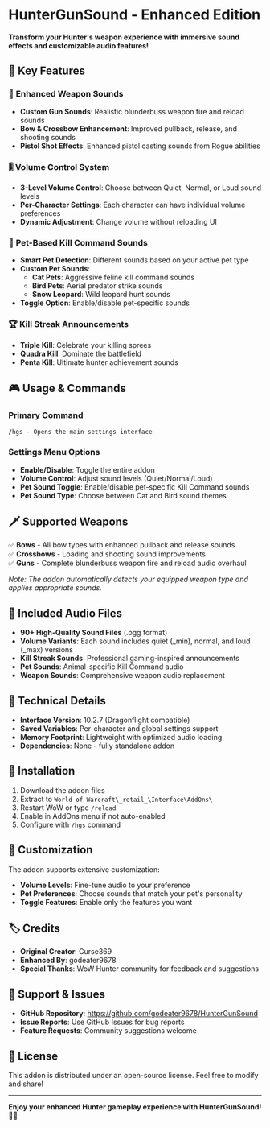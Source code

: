 # HunterGunSound - Enhanced Edition

**Transform your Hunter's weapon experience with immersive sound effects and customizable audio features!**

## 🎯 Key Features

### 🔫 **Enhanced Weapon Sounds**
- **Custom Gun Sounds**: Realistic blunderbuss weapon fire and reload sounds
- **Bow & Crossbow Enhancement**: Improved pullback, release, and shooting sounds
- **Pistol Shot Effects**: Enhanced pistol casting sounds from Rogue abilities

### 🎚️ **Volume Control System**
- **3-Level Volume Control**: Choose between Quiet, Normal, or Loud sound levels
- **Per-Character Settings**: Each character can have individual volume preferences
- **Dynamic Adjustment**: Change volume without reloading UI

### 🐺 **Pet-Based Kill Command Sounds**
- **Smart Pet Detection**: Different sounds based on your active pet type
- **Custom Pet Sounds**: 
  - **Cat Pets**: Aggressive feline kill command sounds
  - **Bird Pets**: Aerial predator strike sounds
  - **Snow Leopard**: Wild leopard hunt sounds
- **Toggle Option**: Enable/disable pet-specific sounds

### 🏆 **Kill Streak Announcements**
- **Triple Kill**: Celebrate your killing sprees
- **Quadra Kill**: Dominate the battlefield
- **Penta Kill**: Ultimate hunter achievement sounds

## 🎮 Usage & Commands

### Primary Command
```
/hgs - Opens the main settings interface
```

### Settings Menu Options
- **Enable/Disable**: Toggle the entire addon
- **Volume Control**: Adjust sound levels (Quiet/Normal/Loud)
- **Pet Sound Toggle**: Enable/disable pet-specific Kill Command sounds
- **Pet Sound Type**: Choose between Cat and Bird sound themes

## 🗡️ Supported Weapons

✅ **Bows** - All bow types with enhanced pullback and release sounds  
✅ **Crossbows** - Loading and shooting sound improvements  
✅ **Guns** - Complete blunderbuss weapon fire and reload audio overhaul  

*Note: The addon automatically detects your equipped weapon type and applies appropriate sounds.*

## 🎵 Included Audio Files

- **90+ High-Quality Sound Files** (.ogg format)
- **Volume Variants**: Each sound includes quiet (_min), normal, and loud (_max) versions
- **Kill Streak Sounds**: Professional gaming-inspired announcements
- **Pet Sounds**: Animal-specific Kill Command audio
- **Weapon Sounds**: Comprehensive weapon audio replacement

## 💾 Technical Details

- **Interface Version**: 10.2.7 (Dragonflight compatible)
- **Saved Variables**: Per-character and global settings support
- **Memory Footprint**: Lightweight with optimized audio loading
- **Dependencies**: None - fully standalone addon

## 🔧 Installation

1. Download the addon files
2. Extract to `World of Warcraft\_retail_\Interface\AddOns\`
3. Restart WoW or type `/reload`
4. Enable in AddOns menu if not auto-enabled
5. Configure with `/hgs` command

## 🎨 Customization

The addon supports extensive customization:
- **Volume Levels**: Fine-tune audio to your preference
- **Pet Preferences**: Choose sounds that match your pet's personality
- **Toggle Features**: Enable only the features you want

## 🏷️ Credits

- **Original Creator**: Curse369
- **Enhanced By**: godeater9678
- **Special Thanks**: WoW Hunter community for feedback and suggestions

## 🐛 Support & Issues

- **GitHub Repository**: https://github.com/godeater9678/HunterGunSound
- **Issue Reports**: Use GitHub Issues for bug reports
- **Feature Requests**: Community suggestions welcome

## 📜 License

This addon is distributed under an open-source license. Feel free to modify and share!

---

**Enjoy your enhanced Hunter gameplay experience with HunterGunSound!** 🏹🎵
